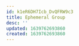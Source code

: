 ```yaml
---
id: k1eR6DH7Icb_DvQFRW9c3
title: Ephemeral Group
desc: ''
updated: 1639762693860
created: 1639762693860
---
```


